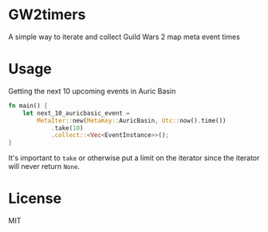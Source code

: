 # GW2timers

A simple way to iterate and collect Guild Wars 2 map meta event times

# Usage

Getting the next 10 upcoming events in Auric Basin

```rust
fn main() {
    let next_10_auricbasic_event =
        MetaIter::new(MetaKey::AuricBasin, Utc::now().time())
            .take(10)
            .collect::<Vec<EventInstance>>();
}
```

It's important to `take` or otherwise put a limit on the iterator since the iterator will never return `None`.

# License

MIT
